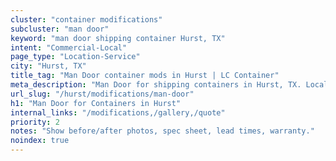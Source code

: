 ```yaml
---
cluster: "container modifications"
subcluster: "man door"
keyword: "man door shipping container Hurst, TX"
intent: "Commercial-Local"
page_type: "Location-Service"
city: "Hurst, TX"
title_tag: "Man Door container mods in Hurst | LC Container"
meta_description: "Man Door for shipping containers in Hurst, TX. Local fabrication & pro install. LC Container — Since 2003. Get a quote."
url_slug: "/hurst/modifications/man-door"
h1: "Man Door for Containers in Hurst"
internal_links: "/modifications,/gallery,/quote"
priority: 2
notes: "Show before/after photos, spec sheet, lead times, warranty."
noindex: true
---
```


<!-- TODO: Add unique city/inventory copy, images, and internal links here. -->
